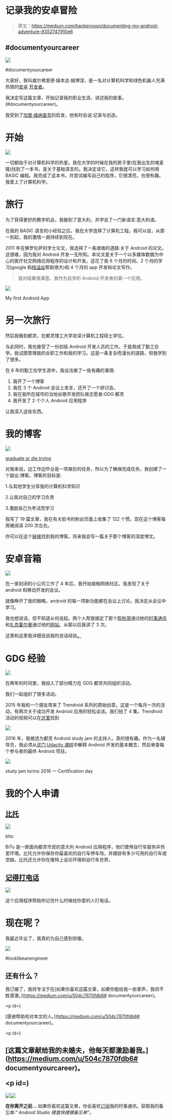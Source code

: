 # 记录我的安卓冒险

> 原文：<https://medium.com/hackernoon/documenting-my-android-adventure-9352747910e6>

## #documentyourcareer

![](img/743c2d31b2a445996f60dcece671d00b.png)

#documentyourcareer

大家好，我叫威尔弗里德·姆本达·姆博涅，是一名对计算机科学和绿色机器人充满热情的[安卓](https://hackernoon.com/tagged/android) [开发者](https://hackernoon.com/tagged/developer)。

我决定写这篇文章，开始记录我的职业生涯，讲述我的故事。(#documentyourcareer)。

我受到了[加里·维纳查克](https://medium.com/u/c4ec9163657c)的启发，他有时会说:记录与创造。

# 开始

![](img/22fdb4b933a26bbc43323bbcd7012b8c.png)

一切都始于对计算机科学的热爱。我在大学的时候在我的房子里(在我出生的喀麦隆)找到了一本书，是关于基础语言的。我决定读它，这样我就可以学习如何用 BASIC 编程。我完成了这本书，并尝试编写自己的程序，它很漂亮，也很有趣。我爱上了计算机科学。

# 旅行

为了获得更好的教学机会，我搬到了意大利，并学会了一门新语言:意大利语。

在我的 BASIC 语言的小经验之后，我在大学选择了计算机工程。我可以说，从那一刻起，我的激情一直持续到现在。

2011 年在佛罗伦萨的学士论文，我选择了一条艰难的道路:关于 Android 的论文。这很难，因为我对 Android 开发一无所知。本论文是关于一个以多媒体数据为中心的医疗社交网络应用程序的设计和开发。这花了我 6 个月的时间。2 个月的学习(google 和[栈溢出](http://stackoverflow.com)帮助很大)和 4 个月的 app 开发和论文写作。

> 我对结果很满意。我作为自学的 Android 开发者的第一个应用。

![](img/945304a4dde3ec3bf898782a06e042c9.png)

My first Android App

# 另一次旅行

然后我搬到都灵，在都灵理工大学攻读计算机工程硕士学位。

与此同时，我也接受了一份初级 Android 开发人员的工作。于是我成了勤工俭学。我试图管理我的全职工作和我的学习。这是一条复杂而漫长的道路，但我学到了很多。

在 6 年的勤工俭学生涯中，我设法做了一些有趣的事情:

1.  我开了一个博客
2.  我在 3 个 Android 会议上发言，还开了一个研讨会。
3.  我在我所在城市的当地谷歌开发团队做志愿者:GDG·都灵
4.  我开发了 2 个个人 Android 应用程序

让我深入这些东西。

# 我的博客

[![](img/a2c50d3fa15b339be5ce1a2a2caa4442.png)](http://mysc.altervista.org)

[graduate or die trying](http://mysc.altervista.org)

对我来说，边工作边毕业是一项艰巨的任务，所以为了确保完成任务，我创建了一个副业:博客。博客的目标是:

1.与其他学生分享我的计算机科学知识

2.让我对自己的学习负责

3.激励自己为考试而学习

我写了 19 篇文章，我在有关脸书的粉丝页面上收集了 122 个赞。现在这个博客每周被阅读 200 次左右。

你可以在这个[链接](http://mysc.altervista.org/)找到我的博客。将来我会写一篇关于那个博客的深度博文。

# 安卓音箱

![](img/dacb544f0d4579d43ccb1143e8e0176a.png)

在一家封闭的小公司工作了 4 年后，我开始接触网络社区。我发现了关于 android 和移动开发的会议。

就像睁开了我的眼睛。android 的每一项新功能都在会议上讨论。我决定从会议中学习。

我也想说话，但不知道从何说起。两个人帮我搞定了那个[陈秋琪](https://medium.com/u/cd95dc24dfe)通过她的[时事通讯](https://tinyletter.com/techspeak)和[扎克霍尔曼](https://medium.com/u/342eaad033f9)通过他的[网站](http://speaking.io/)。从那以后我讲了 3 次。

这里和这里我详细说说我的说话经验[。](/@be.betr.codr/droidcon-kraków-a-well-organized-conference-7a073be610e2)

# GDG 经验

![](img/36bd2613bd92143fab88faf93a5e2607.png)

在两年的时间里，我投入了部分精力在 GDG 都灵共同组织活动。

我们一起组织了很多活动。

2015 年我和一个朋友带来了 Trendroid 系列的原始创意。这是一个每月一次的活动，有两次关于成功开发 Android 应用的轻松谈话。我们拍了 4 集。Trendroid 活动的视频可以在[这里](https://www.youtube.com/playlist?list=PLWdJfD4pqCx4seBRySzH-DAByokaGU26R)找到

![](img/9646d8285fbf2e04b85534abe31ded54.png)

2016 年，我被选为都灵 Android study jam 的主持人。真的很有趣。作为一名辅导员，我必须从[这门 Udacity 课程](https://in.udacity.com/course/android-development-for-beginners--ud837)中解释 Android 开发的基本概念，然后审查每个参与者的最终 Android 项目。

![](img/8febc11178597e0c63d4ebab834948ab.png)

study jam torino 2016 — Certification day

# **我的个人申请**

## [比托](https://play.google.com/store/apps/details?id=com.willycode.bito&hl=en)

![](img/6421f0b39ade207da8594a0c8a63bf89.png)

bito

BiTo 是一款面向都灵市民的意大利 Android 应用程序，他们使用自行车服务并热爱环境。比托允许你保存你最喜欢的自行车停车场，并跟踪有多少可用的自行车或空缺。比托还允许你在推特上谈论环境和自行车世界。

## [记得打电话](https://play.google.com/store/apps/details?id=com.willycode.keepintouch&hl=en)

![](img/bdc371fd5f22ba0f4314cf3c57ac5a4d.png)

这个应用程序帮助你记住什么时候给你爱的人打电话。

# 现在呢？

我最近毕业了，我真的为自己感到骄傲。

![](img/daf4e0542eb1a41ca0204dba4d0d92bc.png)

#looklikeanengineer

## 还有什么？

我订婚了，我将专注于在[如果你喜欢这篇文章，如果你能给我一些掌声，我将不胜感激。](https://medium.com/u/504c7870fdb6# documentyourcareer)。</p></blockquote><p id=)

[感谢帮助校对本文的人。](https://medium.com/u/504c7870fdb6# documentyourcareer)。</p></blockquote><p id=)

## [这篇文章献给我的未婚夫，他每天都激励着我。](https://medium.com/u/504c7870fdb6# documentyourcareer)。</p></blockquote><p id=)

[![](img/be711049f231a28eba30ac53a03e2a68.png)](https://www.facebook.com/sharer/sharer.php?u=https%3A//medium.com/%40be.betr.codr/documenting-my-android-adventure-9352747910e6)[![](img/ecf31ce9a673dfe21003d5c8626faf8a.png)](https://twitter.com/home?status=https%3A//medium.com/%40be.betr.codr/documenting-my-android-adventure-9352747910e6)

**在你离开之前…** 如果你喜欢这篇文章，你会喜欢[订阅](http://eepurl.com/dcSFmz)我的时事通讯。获取我的备忘单:“ *Android Studio 键盘快捷键备忘单”。*